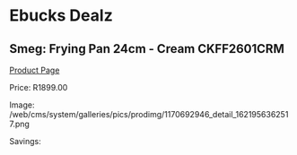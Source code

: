 
# Ebucks Dealz
## Smeg: Frying Pan 24cm - Cream CKFF2601CRM
[Product Page](https://www.ebucks.com/web/shop/productSelected.do?prodId=1170692946&catId=704983235)

Price: R1899.00

Image: /web/cms/system/galleries/pics/prodimg/1170692946_detail_1621956362517.png

Savings: 


	